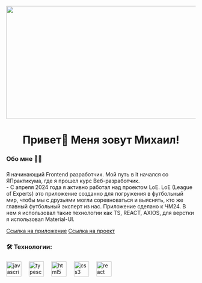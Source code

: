 <br clear="both">

<div align="center">
  <img height="300" width="600" src="https://user-images.githubusercontent.com/74038190/225813708-98b745f2-7d22-48cf-9150-083f1b00d6c9.gif"  />
</div>

###

<h1 align="center">Привет👋 Меня зовут Михаил!</h1>

###

<h3 align="left"> Обо мне 👩‍💻</h3>

###

<p align="left">Я начинающий Frontend разработчик. Мой путь в it начался со ЯПрактикума, где я прошел курс Веб-разработчик.<br>- С апреля 2024 года  я активно работал над проектом LoE.
LoE (League of Experts) это приложение созданно для погружения в футбольный мир, чтобы мы с друзьями могли соревноваться и выяснять, кто же главный футбольный эксперт из нас. Приложение сделано к ЧМ24. В нем я использовал такие технологии как TS, REACT, AXIOS, для верстки я использовал Material-UI. 
</p>

[Cсылка на приложение](https://loe-euro24.ru/)
[Cсылка на проект](https://github.com/mikhailpoluboyarinov/league-of-experts)


###

<h3 align="left">🛠 Технологии:</h3>

###

<div align="left">
  <img src="https://cdn.jsdelivr.net/gh/devicons/devicon/icons/javascript/javascript-original.svg" height="40" alt="javascript logo"  />
  <img width="12" />
  <img src="https://cdn.jsdelivr.net/gh/devicons/devicon/icons/typescript/typescript-original.svg" height="40" alt="typescript logo"  />
  <img width="12" />
  <img src="https://cdn.jsdelivr.net/gh/devicons/devicon/icons/html5/html5-original.svg" height="40" alt="html5 logo"  />
  <img width="12" />
  <img src="https://cdn.jsdelivr.net/gh/devicons/devicon/icons/css3/css3-original.svg" height="40" alt="css3 logo"  />
  <img width="12" />
  <img src="https://cdn.jsdelivr.net/gh/devicons/devicon/icons/react/react-original.svg" height="40" alt="react logo"  />
  <img width="12" />
</div>

###
